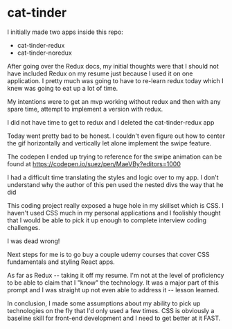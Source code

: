 # cat-tinder

I initially made two apps inside this repo:

- cat-tinder-redux
- cat-tinder-noredux

After going over the Redux docs, my initial thoughts were that I should not have included Redux on my resume just because I used it on one application. I pretty much was going to have to re-learn redux today which I knew was going to eat up a lot of time.

My intentions were to get an mvp working without redux and then with any spare time, attempt to implement a version with redux.

I did not have time to get to redux and I deleted the cat-tinder-redux app

Today went pretty bad to be honest. I couldn't even figure out how to center the gif horizontally and vertically let alone implement the swipe feature.

The codepen I ended up trying to reference for the swipe animation can be found at https://codepen.io/suez/pen/MaeVBy?editors=1000

I had a difficult time translating the styles and logic over to my app. I don't understand why the author of this pen used the nested divs the way that he did

This coding project really exposed a huge hole in my skillset which is CSS. I haven't used CSS much in my personal applications and I foolishly thought that I would be able to pick it up enough to complete interview coding challenges.

I was dead wrong!

Next steps for me is to go buy a couple udemy courses that cover CSS fundamentals and styling React apps.

As far as Redux -- taking it off my resume. I'm not at the level of proficiency to be able to claim that I "know" the technology. It was a major part of this prompt and I was straight up not even able to address it -- lesson learned.

In conclusion, I made some assumptions about my ability to pick up technologies on the fly that I'd only used a few times. CSS is obviously a baseline skill for front-end development and I need to get better at it FAST.
